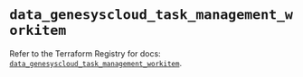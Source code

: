 # `data_genesyscloud_task_management_workitem`

Refer to the Terraform Registry for docs: [`data_genesyscloud_task_management_workitem`](https://registry.terraform.io/providers/mypurecloud/genesyscloud/1.70.0/docs/data-sources/task_management_workitem).
